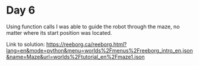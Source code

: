 # Day 6

Using function calls I was able to guide the robot through the maze, no matter where its start position was located.

Link to solution: https://reeborg.ca/reeborg.html?lang=en&mode=python&menu=worlds%2Fmenus%2Freeborg_intro_en.json&name=Maze&url=worlds%2Ftutorial_en%2Fmaze1.json
